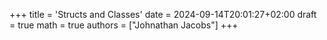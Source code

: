 +++
title = 'Structs and Classes'
date = 2024-09-14T20:01:27+02:00
draft = true
math = true
authors = ["Johnathan Jacobs"]
+++
